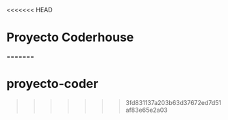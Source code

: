 <<<<<<< HEAD

# Proyecto Coderhouse

=======

# proyecto-coder

> > > > > > > 3fd831137a203b63d37672ed7d51af83e65e2a03

